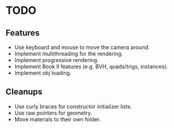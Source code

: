 # TODO
## Features

- Use keyboard and mouse to move the camera around.
- Implement multithreading for the rendering.
- Implement progressive rendering.
- Implement Book II features (e.g. BVH, quads/trigs, instances).
- Implement obj loading.

## Cleanups

- Use curly braces for constructor initializer lists.
- Use raw pointers for geometry.
- Move materials to their own folder.